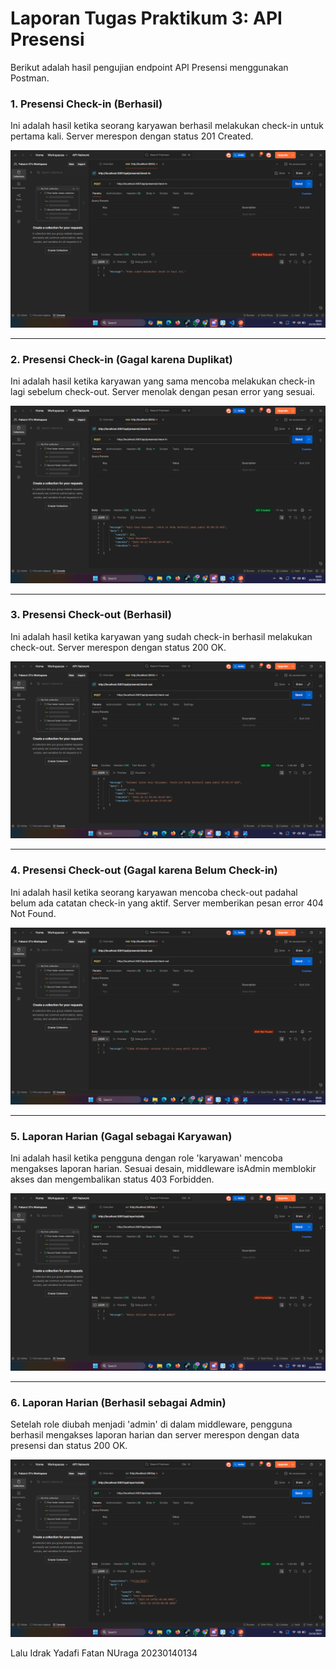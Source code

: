 # Laporan Tugas Praktikum 3: API Presensi

Berikut adalah hasil pengujian endpoint API Presensi menggunakan Postman.

### 1. Presensi Check-in (Berhasil)
Ini adalah hasil ketika seorang karyawan berhasil melakukan check-in untuk pertama kali. Server merespon dengan status 201 Created.

![Check-in Berhasil](./ss/donecheckin.png)

---

### 2. Presensi Check-in (Gagal karena Duplikat)
Ini adalah hasil ketika karyawan yang sama mencoba melakukan check-in lagi sebelum check-out. Server menolak dengan pesan error yang sesuai.

![Check-in Gagal Duplikat](./ss/checkin.png)

---

### 3. Presensi Check-out (Berhasil)
Ini adalah hasil ketika karyawan yang sudah check-in berhasil melakukan check-out. Server merespon dengan status 200 OK.

![Check-out Berhasil](./ss/sudahcheckout.png)

---

### 4. Presensi Check-out (Gagal karena Belum Check-in)
Ini adalah hasil ketika seorang karyawan mencoba check-out padahal belum ada catatan check-in yang aktif. Server memberikan pesan error 404 Not Found.

![Check-out Gagal Belum Check-in](./ss/belumcheckout.png)

---

### 5. Laporan Harian (Gagal sebagai Karyawan)
Ini adalah hasil ketika pengguna dengan role 'karyawan' mencoba mengakses laporan harian. Sesuai desain, middleware isAdmin memblokir akses dan mengembalikan status 403 Forbidden.

![Laporan Gagal Forbidden](./ss/reportskaryawan.png)

---

### 6. Laporan Harian (Berhasil sebagai Admin)
Setelah role diubah menjadi 'admin' di dalam middleware, pengguna berhasil mengakses laporan harian dan server merespon dengan data presensi dan status 200 OK.

![Laporan Berhasil Admin](./ss/reportadmin.png)


Lalu Idrak Yadafi Fatan NUraga 
20230140134